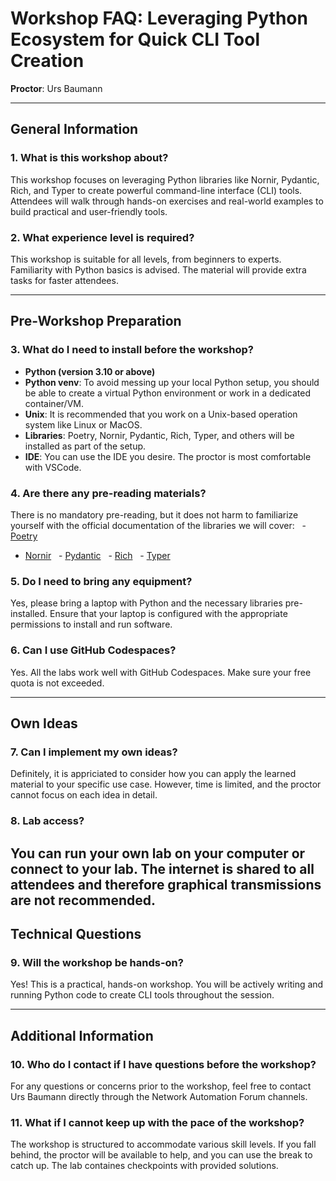 # Workshop FAQ: Leveraging Python Ecosystem for Quick CLI Tool Creation
**Proctor**: Urs Baumann  

---

## General Information

### 1. What is this workshop about?
This workshop focuses on leveraging Python libraries like Nornir, Pydantic, Rich, and Typer to create powerful command-line interface (CLI) tools. Attendees will walk through hands-on exercises and real-world examples to build practical and user-friendly tools.

### 2. What experience level is required?
This workshop is suitable for all levels, from beginners to experts. Familiarity with Python basics is advised. The material will provide extra tasks for faster attendees.

---

## Pre-Workshop Preparation

### 3. What do I need to install before the workshop?
- **Python (version 3.10 or above)**
- **Python venv**: To avoid messing up your local Python setup, you should be able to create a virtual Python environment or work in a dedicated container/VM.
- **Unix**: It is recommended that you work on a Unix-based operation system like Linux or MacOS.
- **Libraries**: Poetry, Nornir, Pydantic, Rich, Typer, and others will be installed as part of the setup.
- **IDE**: You can use the IDE you desire. The proctor is most comfortable with VSCode.

### 4. Are there any pre-reading materials?
There is no mandatory pre-reading, but it does not harm to familiarize yourself with the official documentation of the libraries we will cover:
  - [Poetry](https://python-poetry.org/docs/)
  - [Nornir](https://nornir.readthedocs.io/)
  - [Pydantic](https://docs.pydantic.dev/)
  - [Rich](https://rich.readthedocs.io/)
  - [Typer](https://typer.tiangolo.com/)

### 5. Do I need to bring any equipment?
Yes, please bring a laptop with Python and the necessary libraries pre-installed. Ensure that your laptop is configured with the appropriate permissions to install and run software.

### 6. Can I use GitHub Codespaces?
Yes. All the labs work well with GitHub Codespaces. Make sure your free quota is not exceeded. 

---
## Own Ideas

### 7. Can I implement my own ideas?
Definitely, it is appriciated to consider how you can apply the learned material to your specific use case. However, time is limited, and the proctor cannot focus on each idea in detail.

### 8. Lab access?
You can run your own lab on your computer or connect to your lab. The internet is shared to all attendees and therefore graphical transmissions are not recommended.
---

## Technical Questions

### 9. Will the workshop be hands-on?
Yes! This is a practical, hands-on workshop. You will be actively writing and running Python code to create CLI tools throughout the session.

---

## Additional Information

### 10. Who do I contact if I have questions before the workshop?
For any questions or concerns prior to the workshop, feel free to contact Urs Baumann directly through the Network Automation Forum channels.

### 11. What if I cannot keep up with the pace of the workshop?
The workshop is structured to accommodate various skill levels. If you fall behind, the proctor will be available to help, and you can use the break to catch up. The lab containes checkpoints with provided solutions.
